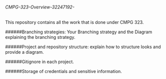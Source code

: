 ###### CMPG-323-Overview-32247192-
This repository contains all the work that is done under CMPG 323.

######Branching strategies:
Your Branching strategy and the Diagram explaining the branching strategy.

######Project and repository structure:
explain how to structure looks and provide a diagram.

######Gitignore in each project.

######Storage of credentials and sensitive information.

